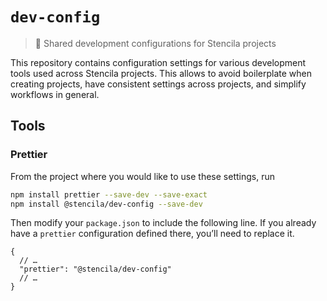 # `dev-config`
> 🔧 Shared development configurations for Stencila projects

This repository contains configuration settings for various development tools used across
Stencila projects. This allows to avoid boilerplate when creating projects, have consistent settings across projects, and simplify workflows in general.

## Tools

### Prettier

From the project where you would like to use these settings, run

```bash
npm install prettier --save-dev --save-exact
npm install @stencila/dev-config --save-dev
```

Then modify your `package.json` to include the following line. If you already have a `prettier` configuration defined there, you’ll need to replace it.

```json5
{
  // …
  "prettier": "@stencila/dev-config"
  // …
}
```

